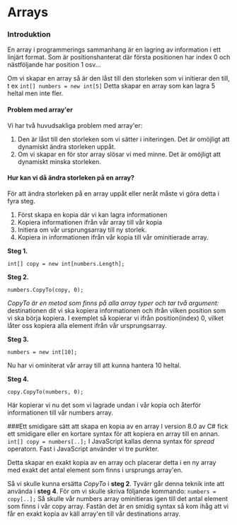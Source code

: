 # Arrays

### Introduktion

En array i programmerings sammanhang är en lagring av information i ett linjärt format. Som är positionshanterat där första positionen har index 0 och nästföljande har position 1 osv...

Om vi skapar en array så är den låst till den storleken som vi initierar den till, t ex
`int[] numbers = new int[5]`
Detta skapar en array som kan lagra 5 heltal men inte fler.

#### Problem med array'er

Vi har två huvudsakliga problem med array'er:

1. Den är låst till den storleken som vi sätter i initeringen.
   Det är omöjligt att dynamiskt ändra storleken uppåt.
2. Om vi skapar en för stor array slösar vi med minne.
   Det är omöjligt att dynamiskt minska storleken.

#### Hur kan vi då ändra storleken på en array?

För att ändra storleken på en array uppåt eller neråt måste vi göra detta i fyra steg.

1. Först skapa en kopia där vi kan lagra informationen
1. Kopiera informationen ifrån vår array till vår kopia
1. Initiera om vår ursprungsarray till ny storlek.
1. Kopiera in informationen ifrån vår kopia till vår ominitierade array.

**Steg 1.**

`int[] copy = new int[numbers.Length];`

**Steg 2.**

`numbers.CopyTo(copy, 0);`

_CopyTo är en metod som finns på alla array typer och tar två argument:_ destinationen dit vi ska kopiera informationen och ifrån vilken position som vi ska börja kopiera.
I exemplet så kopierar vi ifrån position(index) 0, vilket låter oss kopiera alla element ifrån vår ursprungsarray.

**Steg 3.**

`numbers = new int[10];`

Nu har vi ominiterat vår array till att kunna hantera 10 heltal.

**Steg 4.**

`copy.CopyTo(numbers, 0);`

Här kopierar vi nu det som vi lagrade undan i vår kopia och återför informationen till vår numbers array.

###Ett smidigare sätt att skapa en kopia av en array
I version 8.0 av C# fick ett smidigare eller en kortare syntax för att kopiera en array till en annan.
`int[] copy = numbers[..];`
I JavaScript kallas denna syntax för _spread_ operatorn. Fast i JavaScript använder vi tre punkter.

Detta skapar en exakt kopia av en array och placerar detta i en ny array med exakt det antal element som finns i ursprungs array'en.

Så vi skulle kunna ersätta _CopyTo_ i **steg 2**. Tyvärr går denna teknik inte att använda i **steg 4**. För om vi skulle skriva följande kommando:
`numbers = copy[..];`
Så skulle vår numbers array ominitieras igen till det antal element som finns i vår copy array.
Fastän det är en smidig syntax så kom ihåg att vi får en exakt kopia av käll array'en till vår destinations array.
